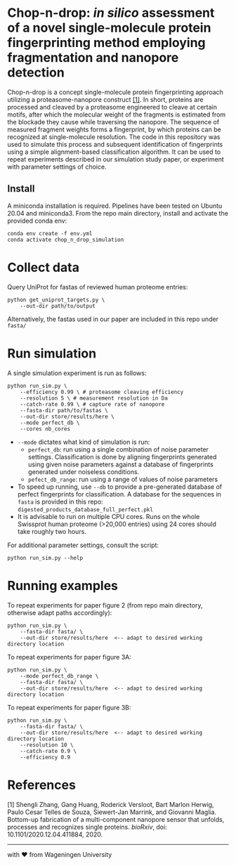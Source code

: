 # Chop-n-drop: <i>in silico</i> assessment of a novel single-molecule protein fingerprinting method employing fragmentation and nanopore detection

Chop-n-drop is a concept single-molecule protein fingerprinting approach utilizing a proteasome-nanopore construct 
[[1]](#1). In short, proteins are processed and cleaved by a 
proteasome engineered to cleave at certain motifs, after which the molecular weight of the fragments is estimated from
the blockade they cause while traversing the nanopore. The sequence of measured fragment weights forms a fingerprint,
by which proteins can be recognized at single-molecule resolution. The code in this repository was used to simulate this
process and subsequent identification of fingerprints using a simple alignment-based classification algorithm. It can 
be used to repeat experiments described in our simulation study paper, or experiment with parameter settings of choice.

## Install
A miniconda installation is required. Pipelines have been tested on Ubuntu 20.04 and miniconda3.
From the repo main directory, install and activate the provided conda env:
```
conda env create -f env.yml
conda activate chop_n_drop_simulation
```

# Collect data
Query UniProt for fastas of reviewed human proteome entries:

```
python get_uniprot_targets.py \
    --out-dir path/to/output
```
Alternatively, the fastas used in our paper are included in this repo under `fasta/`

# Run simulation
A single simulation experiment is run as follows:
```
python run_sim.py \
    --efficiency 0.99 \ # proteasome cleaving efficiency
    --resolution 5 \ # measurement resolution in Da
    --catch-rate 0.99 \ # capture rate of nanopore
    --fasta-dir path/to/fastas \
    --out-dir store/results/here \
    --mode perfect_db \
    --cores nb_cores
```

  - `--mode` dictates what kind of simulation is run:
    - `perfect_db`: run using a single combination of noise parameter settings. Classification is done by aligning 
      fingerprints generated using given noise parameters against a database of fingerprints generated under noiseless
      conditions.
    - `pefect_db_range`: run using a range of values of noise parameters
  - To speed up running, use `--db` to provide a pre-generated database of perfect fingerprints for classification. 
    A database for the sequences in `fasta` is provided in this repo: `digested_products_database_full_perfect.pkl`
  - It is advisable to run on multiple CPU cores. Runs on the whole Swissprot human proteome (>20,000 entries) using
    24 cores should take roughly two hours.

For additional parameter settings, consult the script:
```
python run_sim.py --help
```

# Running examples
To repeat experiments for paper figure 2 (from repo main directory, otherwise adapt paths accordingly):
```
python run_sim.py \
    --fasta-dir fasta/ \
    --out-dir store/results/here  <-- adapt to desired working directory location
```

To repeat experiments for paper figure 3A:
```
python run_sim.py \
    --mode perfect_db_range \
    --fasta-dir fasta/ \
    --out-dir store/results/here  <-- adapt to desired working directory location
```

To repeat experiments for paper figure 3B:
```
python run_sim.py \
    --fasta-dir fasta/ \
    --out-dir store/results/here  <-- adapt to desired working directory location
    --resolution 10 \
    --catch-rate 0.9 \
    --efficiency 0.9
```

# References
<a id="1">[1]</a> Shengli Zhang, Gang Huang, Roderick Versloot, Bart Marlon Herwig, Paulo Cesar Telles de Souza, Siewert-Jan Marrink, 
and Giovanni Maglia. Bottom-up fabrication of a multi-component nanopore sensor that unfolds, processes and 
recognizes single proteins. <i>bioRxiv</i>, doi: 10.1101/2020.12.04.411884, 2020.


---
with &hearts; from Wageningen University